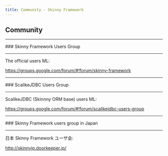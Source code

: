```yaml
---
title: Community - Skinny Framework
---
```


## Community

<hr/>
### Skinny Framework Users Group
<hr/>

The official users ML:

https://groups.google.com/forum/#!forum/skinny-framework

<hr/>
### ScalikeJDBC Users Group
<hr/>

ScalikeJDBC (Skinnny ORM base) users ML:

https://groups.google.com/forum/#!forum/scalikejdbc-users-group

<hr/>
### Skinny Framework users group in Japan
<hr/>

日本 Skinny Framework ユーザ会:

http://skinnyjp.doorkeeper.jp/
